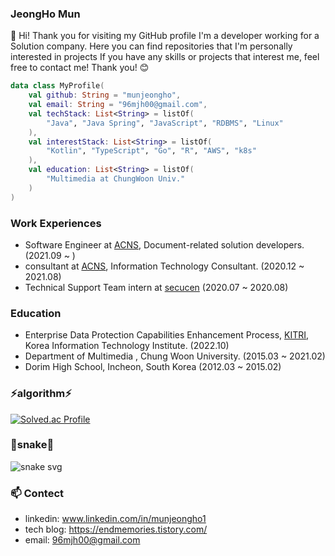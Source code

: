 <!--
**munjeongho/munjeongho** is a ✨ _special_ ✨ repository because its `README.md` (this file) appears on your GitHub profile.

Here are some ideas to get you started:

- 🔭 I’m currently working on ...
- 🌱 I’m currently learning ...
- 👯 I’m looking to collaborate on ...
- 🤔 I’m looking for help with ...
- 💬 Ask me about ...
- 📫 How to reach me: ...
- 😄 Pronouns: ...
- ⚡ Fun fact: ...
-->


### JeongHo Mun

👋 Hi! Thank you for visiting my GitHub profile
I'm a developer working for a Solution company.
Here you can find repositories that I'm personally interested in projects
If you have any skills or projects that interest me, feel free to contact me!
Thank you! 😊

```kotlin
data class MyProfile(
    val github: String = "munjeongho",
    val email: String = "96mjh00@gmail.com",
    val techStack: List<String> = listOf( 
        "Java", "Java Spring", "JavaScript", "RDBMS", "Linux" 
    ),
    val interestStack: List<String> = listOf( 
        "Kotlin", "TypeScript", "Go", "R", "AWS", "k8s" 
    ),
    val education: List<String> = listOf(
        "Multimedia at ChungWoon Univ."
    )
)
```


### Work Experiences
* Software Engineer at [ACNS](https://www.acns.co.kr/), Document-related solution developers. (2021.09 ~ )
* consultant at [ACNS](https://www.acns.co.kr/), Information Technology Consultant. (2020.12 ~ 2021.08)
* Technical Support Team intern at [secucen](http://www.secucen.com/) (2020.07 ~ 2020.08)

### Education
* Enterprise Data Protection Capabilities Enhancement Process, [KITRI](https://www.kitri.re.kr/kitri/main/main.web), Korea Information Technology Institute. (2022.10)
* Department of Multimedia , Chung Woon University. (2015.03 ~ 2021.02)
* Dorim High School, Incheon, South Korea (2012.03 ~ 2015.02)

### ⚡algorithm⚡
[![Solved.ac Profile](http://mazassumnida.wtf/api/v2/generate_badge?boj=wjdghqkenr)](https://solved.ac/wjdghqkenr/)

### 🐍snake🐍
![snake svg](https://github.com/munjeongho/munjeongho/blob/output/github-contribution-grid-snake.svg)


### 📫 Contect
- linkedin: www.linkedin.com/in/munjeongho1
- tech blog: https://endmemories.tistory.com/
- email: 96mjh00@gmail.com

<!--
[![Hits](https://hits.seeyoufarm.com/api/count/incr/badge.svg?url=https%3A%2F%2Fgithub.com%2Fmunjeongho&count_bg=%23CCCCCC&title_bg=%23AC0000&icon=&icon_color=%23EA6262&title=hits&edge_flat=false)](https://hits.seeyoufarm.com)
-->
